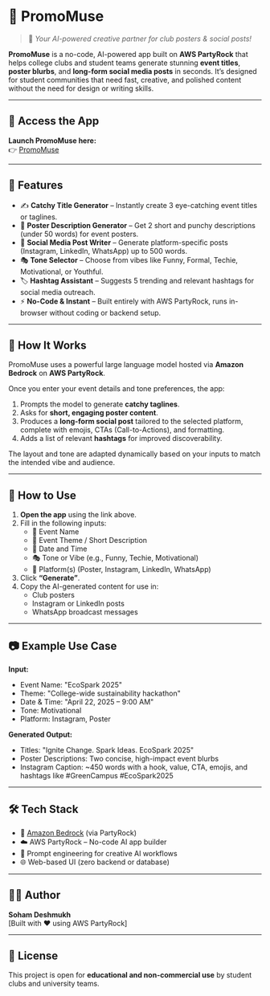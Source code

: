 # 🎉 PromoMuse

> 🚀 *Your AI-powered creative partner for club posters & social posts!*

**PromoMuse** is a no-code, AI-powered app built on **AWS PartyRock** that helps college clubs and student teams generate stunning **event titles**, **poster blurbs**, and **long-form social media posts** in seconds. It’s designed for student communities that need fast, creative, and polished content without the need for design or writing skills.

---

## 🔗 Access the App

**Launch PromoMuse here:**  
👉 [PromoMuse]([https://partyrock.aws/](https://partyrock.aws/u/captain-soham/6h2Bhcerv/PromoMuse))


---

## 📌 Features

- ✍️ **Catchy Title Generator** – Instantly create 3 eye-catching event titles or taglines.
- 📝 **Poster Description Generator** – Get 2 short and punchy descriptions (under 50 words) for event posters.
- 📱 **Social Media Post Writer** – Generate platform-specific posts (Instagram, LinkedIn, WhatsApp) up to 500 words.
- 🎭 **Tone Selector** – Choose from vibes like Funny, Formal, Techie, Motivational, or Youthful.
- 🏷️ **Hashtag Assistant** – Suggests 5 trending and relevant hashtags for social media outreach.
- ⚡ **No-Code & Instant** – Built entirely with AWS PartyRock, runs in-browser without coding or backend setup.

---

## 🧠 How It Works

PromoMuse uses a powerful large language model hosted via **Amazon Bedrock** on **AWS PartyRock**.

Once you enter your event details and tone preferences, the app:
1. Prompts the model to generate **catchy taglines**.
2. Asks for **short, engaging poster content**.
3. Produces a **long-form social post** tailored to the selected platform, complete with emojis, CTAs (Call-to-Actions), and formatting.
4. Adds a list of relevant **hashtags** for improved discoverability.

The layout and tone are adapted dynamically based on your inputs to match the intended vibe and audience.

---

## 🚀 How to Use

1. **Open the app** using the link above.
2. Fill in the following inputs:
   - 🎫 Event Name
   - 🎨 Event Theme / Short Description
   - 📅 Date and Time
   - 🎭 Tone or Vibe (e.g., Funny, Techie, Motivational)
   - 📲 Platform(s) (Poster, Instagram, LinkedIn, WhatsApp)
3. Click **“Generate”**.
4. Copy the AI-generated content for use in:
   - Club posters
   - Instagram or LinkedIn posts
   - WhatsApp broadcast messages

---

## 📷 Example Use Case

**Input:**
- Event Name: "EcoSpark 2025"
- Theme: "College-wide sustainability hackathon"
- Date & Time: "April 22, 2025 – 9:00 AM"
- Tone: Motivational
- Platform: Instagram, Poster

**Generated Output:**
- Titles: "Ignite Change. Spark Ideas. EcoSpark 2025"
- Poster Descriptions: Two concise, high-impact event blurbs
- Instagram Caption: ~450 words with a hook, value, CTA, emojis, and hashtags like #GreenCampus #EcoSpark2025

---

## 🛠️ Tech Stack

- 🧠 [Amazon Bedrock](https://aws.amazon.com/bedrock/) (via PartyRock)
- ☁️ AWS PartyRock – No-code AI app builder
- 🎨 Prompt engineering for creative AI workflows
- 🌐 Web-based UI (zero backend or database)

---

## 👨‍💻 Author

**Soham Deshmukh**  
[Built with ❤️ using AWS PartyRock]

---

## 📎 License

This project is open for **educational and non-commercial use** by student clubs and university teams.

